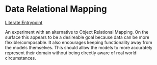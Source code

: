 # Data Relational Mapping

[Literate Entrypoint](main-flow.org)

An experiment with an alternative to Object Relational Mapping. On the surface this appears to be a desireable goal because data can be more flexible/composable. 
It also encourages keeping functionality away from the models themselves. This should allow the models to more accurately represent their domain without being 
directly aware of real world circumstances. 
